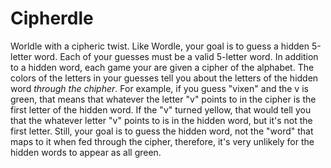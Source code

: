 # Cipherdle
Worldle with a cipheric twist. Like Wordle, your goal is to guess a hidden 5-letter word. Each of your guesses must be a valid 5-letter word. In addition to a hidden word, each game your are given a cipher of the alphabet. The colors of the letters in your guesses tell you about the letters of the hidden word _through the chipher_. For example, if you guess "vixen" and the v is green, that means that whatever the letter "v" points to in the cipher is the first letter of the hidden word. If the "v" turned yellow, that would tell you that the whatever letter "v" points to is in the hidden word, but it's not the first letter. Still, your goal is to guess the hidden word, not the "word" that maps to it when fed through the cipher, therefore, it's very unlikely for the hidden words to appear as all green. 
